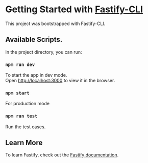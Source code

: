 # Getting Started with [Fastify-CLI](https://www.npmjs.com/package/fastify-cli)

This project was bootstrapped with Fastify-CLI.
 
## Available Scripts.

In the project directory, you can run:  

### `npm run dev`

To start the app in dev mode.\
Open [http://localhost:3000](http://localhost:3000) to view it in the browser.

### `npm start`

For production mode

### `npm run test`

Run the test cases.

## Learn More

To learn Fastify, check out the [Fastify documentation](https://fastify.dev/docs/latest/).
